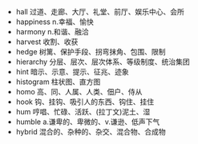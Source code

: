 - hall 过道、走廊、大厅、礼堂、前厅、娱乐中心、会所
- happiness n.幸福、愉快
- harmony n.和谐、融洽
- harvest 收割、收获
- hedge 树篱、保护手段、拐弯抹角、包围、限制
- hierarchy 分层、层次、层次体系、等级制度、统治集团
- hint 暗示、示意、提示、征兆、迹象
- histogram 柱状图、直方图
- homo 高、同、人属、人类、佃户、侍从
- hook 钩、挂钩、吸引人的东西、钩住、挂住
- hum 哼唱、忙碌、活跃、(拉丁文)泥土、湿
- humble a.谦卑的、卑微的、v.谦逊、低声下气
- hybrid 混合的、杂种的、杂交、混合物、合成物